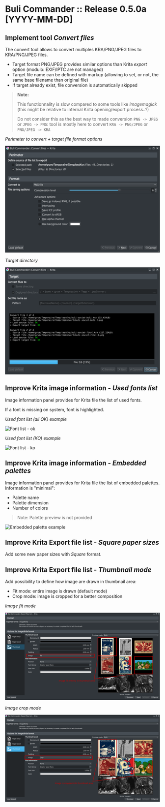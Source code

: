 # Buli Commander :: Release 0.5.0a [YYYY-MM-DD]


## Implement tool *Convert files*

The convert tool allows to convert multiples KRA/PNG/JPEG files to KRA/PNG/JPEG files.
- Target format PNG/JPEG provides similar options than Krita *export* option (modulo: EXIF/IPTC are not managed)
- Target file name can be defined with markup (allowing to set, or not, the same base filename than original file)
- If target already exist, file conversion is automatically skipped

> **Note:**
>
> This functionnality is slow compared to some tools like *imagemagick* (this might be relative to internal Krita opening/export process..?)
>
> Do not consider this as the best way to made conversion `PNG -> JPEG` or `JPEG -> PNG`: tool is mostly here to convert `KRA -> PNG/JPEG` or `PNG/JPEG -> KRA`


*Perimeter to convert + target file format options*

![Perimeter to convert + target file format options](https://github.com/Grum999/BuliCommander/raw/master/screenshots/r0-5-0a_convert_options.png)


*Target directory*

![Target directory](https://github.com/Grum999/BuliCommander/raw/master/screenshots/r0-5-0a_convert_target.png)




## Improve Krita image information - *Used fonts list*

Image information panel provides for Krita file the list of used fonts.

If a font is missing on system, font is highlighted.

*Used font list (all OK) example*

![Font list - ok](https://github.com/Grum999/BuliCommander/raw/master/screenshots/r0-5-0a_infopanel_font_ok.png)


*Used font list (KO) example*

![Font list - ko](https://github.com/Grum999/BuliCommander/raw/master/screenshots/r0-5-0a_infopanel_font_ko.png)


## Improve Krita image information - *Embedded palettes*

Image information panel provides for Krita file the list of embedded palettes.
Information is "minimal":
- Palette name
- Palette dimension
- Number of colors

> Note: Palette preview is not provided

![Embedded palette example](https://github.com/Grum999/BuliCommander/raw/master/screenshots/r0-5-0a_infopanel_embeddedpalettes.png)


## Improve Krita Export file list - *Square paper sizes*

Add some new paper sizes with *Square* format.


## Improve Krita Export file list - *Thumbnail mode*

Add possibility to define how image are drawn in thumbnail area:
- Fit mode: entire image is drawn (default mode)
- Crop mode: image is cropped for a better composition


*Image fit mode*

![Export file list - image fit](https://github.com/Grum999/BuliCommander/raw/master/screenshots/r0-5-0a_exportlist_imgfit.png)


*Image crop mode*

![Export file list - image crop](https://github.com/Grum999/BuliCommander/raw/master/screenshots/r0-5-0a_exportlist_imgcrop.png)

